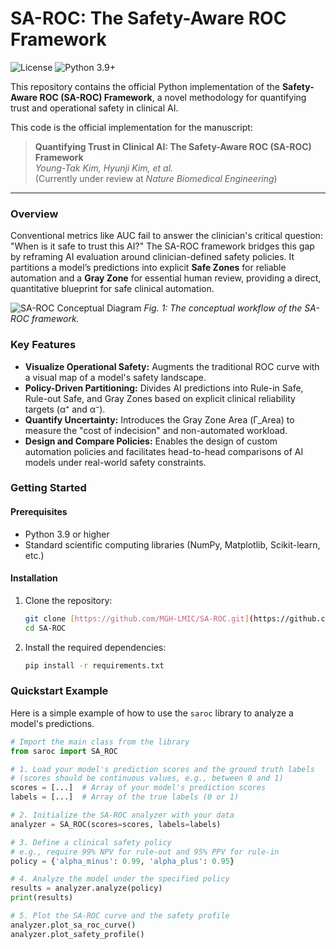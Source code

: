 # SA-ROC: The Safety-Aware ROC Framework

![License](https://img.shields.io/badge/License-Protected-blue)
![Python 3.9+](https://img.shields.io/badge/python-3.9+-blue.svg)

This repository contains the official Python implementation of the **Safety-Aware ROC (SA-ROC) Framework**, a novel methodology for quantifying trust and operational safety in clinical AI.

This code is the official implementation for the manuscript:
> **Quantifying Trust in Clinical AI: The Safety-Aware ROC (SA-ROC) Framework** <br>
> *Young-Tak Kim, Hyunji Kim, et al.* <br>
> (Currently under review at *Nature Biomedical Engineering*)

---

### Overview

Conventional metrics like AUC fail to answer the clinician's critical question: "When is it safe to trust this AI?" The SA-ROC framework bridges this gap by reframing AI evaluation around clinician-defined safety policies. It partitions a model’s predictions into explicit **Safe Zones** for reliable automation and a **Gray Zone** for essential human review, providing a direct, quantitative blueprint for safe clinical automation.

![SA-ROC Conceptual Diagram](figure1_conceptual_diagram.png)
*Fig. 1: The conceptual workflow of the SA-ROC framework.*

### Key Features

- **Visualize Operational Safety:** Augments the traditional ROC curve with a visual map of a model's safety landscape.
- **Policy-Driven Partitioning:** Divides AI predictions into Rule-in Safe, Rule-out Safe, and Gray Zones based on explicit clinical reliability targets (α⁺ and α⁻).
- **Quantify Uncertainty:** Introduces the Gray Zone Area (Γ_Area) to measure the "cost of indecision" and non-automated workload.
- **Design and Compare Policies:** Enables the design of custom automation policies and facilitates head-to-head comparisons of AI models under real-world safety constraints.

### Getting Started

#### Prerequisites
- Python 3.9 or higher
- Standard scientific computing libraries (NumPy, Matplotlib, Scikit-learn, etc.)

#### Installation
1.  Clone the repository:
    ```bash
    git clone [https://github.com/MGH-LMIC/SA-ROC.git](https://github.com/MGH-LMIC/SA-ROC.git)
    cd SA-ROC
    ```
2.  Install the required dependencies:
    ```bash
    pip install -r requirements.txt
    ```

### Quickstart Example

Here is a simple example of how to use the `saroc` library to analyze a model's predictions.

```python
# Import the main class from the library
from saroc import SA_ROC

# 1. Load your model's prediction scores and the ground truth labels
# (scores should be continuous values, e.g., between 0 and 1)
scores = [...]  # Array of your model's prediction scores
labels = [...]  # Array of the true labels (0 or 1)

# 2. Initialize the SA-ROC analyzer with your data
analyzer = SA_ROC(scores=scores, labels=labels)

# 3. Define a clinical safety policy
# e.g., require 99% NPV for rule-out and 95% PPV for rule-in
policy = {'alpha_minus': 0.99, 'alpha_plus': 0.95}

# 4. Analyze the model under the specified policy
results = analyzer.analyze(policy)
print(results)

# 5. Plot the SA-ROC curve and the safety profile
analyzer.plot_sa_roc_curve()
analyzer.plot_safety_profile()

